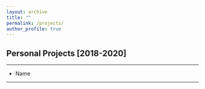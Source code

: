 ```yaml
---
layout: archive
title: ""
permalink: /projects/
author_profile: true
---
```


## Personal Projects [2018-2020]

---

- Name

---
